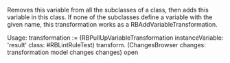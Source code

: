 Removes this variable from all the subclasses of a class, then adds this variable in this class. If none of the subclasses define a variable with the given name, this transformation works as a RBAddVariableTransformation.

Usage:
transformation := (RBPullUpVariableTransformation
		instanceVariable: 'result'
		class: #RBLintRuleTest)
		transform.
(ChangesBrowser changes: transformation model changes changes) open